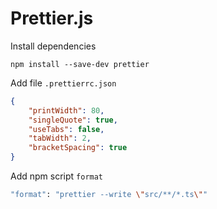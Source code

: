 # Prettier.js

Install dependencies

`npm install --save-dev prettier`

Add file `.prettierrc.json`

```json
{
    "printWidth": 80,
    "singleQuote": true,
    "useTabs": false,
    "tabWidth": 2,
    "bracketSpacing": true
}
```

Add npm script `format`

```bash
"format": "prettier --write \"src/**/*.ts\""
```
